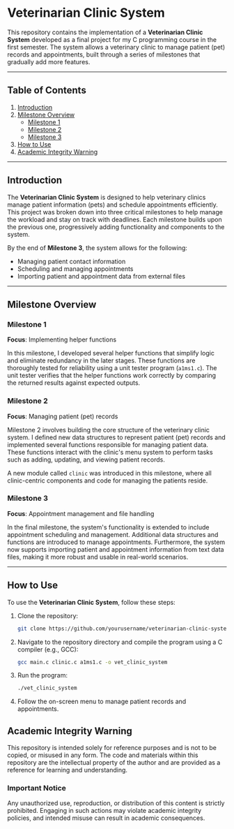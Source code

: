 # Veterinarian Clinic System

This repository contains the implementation of a **Veterinarian Clinic System** developed as a final project for my C programming course in the first semester. The system allows a veterinary clinic to manage patient (pet) records and appointments, built through a series of milestones that gradually add more features.

---

## Table of Contents
1. [Introduction](#introduction)
2. [Milestone Overview](#milestone-overview)
   - [Milestone 1](#milestone-1)
   - [Milestone 2](#milestone-2)
   - [Milestone 3](#milestone-3)
3. [How to Use](#how-to-use)
4. [Academic Integrity Warning](#academic-integrity-warning)

---

## Introduction

The **Veterinarian Clinic System** is designed to help veterinary clinics manage patient information (pets) and schedule appointments efficiently. This project was broken down into three critical milestones to help manage the workload and stay on track with deadlines. Each milestone builds upon the previous one, progressively adding functionality and components to the system.

By the end of **Milestone 3**, the system allows for the following:
- Managing patient contact information
- Scheduling and managing appointments
- Importing patient and appointment data from external files

---

## Milestone Overview

### Milestone 1
**Focus**: Implementing helper functions

In this milestone, I developed several helper functions that simplify logic and eliminate redundancy in the later stages. These functions are thoroughly tested for reliability using a unit tester program (`a1ms1.c`). The unit tester verifies that the helper functions work correctly by comparing the returned results against expected outputs.

### Milestone 2
**Focus**: Managing patient (pet) records

Milestone 2 involves building the core structure of the veterinary clinic system. I defined new data structures to represent patient (pet) records and implemented several functions responsible for managing patient data. These functions interact with the clinic's menu system to perform tasks such as adding, updating, and viewing patient records.

A new module called `clinic` was introduced in this milestone, where all clinic-centric components and code for managing the patients reside.

### Milestone 3
**Focus**: Appointment management and file handling

In the final milestone, the system's functionality is extended to include appointment scheduling and management. Additional data structures and functions are introduced to manage appointments. Furthermore, the system now supports importing patient and appointment information from text data files, making it more robust and usable in real-world scenarios.

---

## How to Use

To use the **Veterinarian Clinic System**, follow these steps:

1. Clone the repository:
   ```bash
   git clone https://github.com/yourusername/veterinarian-clinic-system.git
   ```
2. Navigate to the repository directory and compile the program using a C compiler (e.g., GCC):

    ```bash
    gcc main.c clinic.c a1ms1.c -o vet_clinic_system
    ```
3. Run the program:

    ```bash
    ./vet_clinic_system
    ```
4. Follow the on-screen menu to manage patient records and appointments.

## Academic Integrity Warning
This repository is intended solely for reference purposes and is not to be copied, or misused in any form. The code and materials within this repository are the intellectual property of the author and are provided as a reference for learning and understanding.

### Important Notice
Any unauthorized use, reproduction, or distribution of this content is strictly prohibited. Engaging in such actions may violate academic integrity policies, and intended misuse can result in academic consequences.
